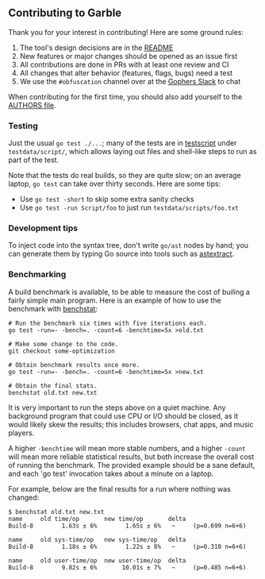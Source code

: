 ## Contributing to Garble

Thank you for your interest in contributing! Here are some ground rules:

1. The tool's design decisions are in the [README](README.md)
2. New features or major changes should be opened as an issue first
3. All contributions are done in PRs with at least one review and CI
4. All changes that alter behavior (features, flags, bugs) need a test
5. We use the `#obfuscation` channel over at the [Gophers Slack](https://invite.slack.golangbridge.org/) to chat

When contributing for the first time, you should also add yourself to the
[AUTHORS file](AUTHORS).

### Testing

Just the usual `go test ./...`; many of the tests are in
[testscript](https://godoc.org/github.com/rogpeppe/go-internal/testscript) under
`testdata/script/`, which allows laying out files and shell-like steps to run as
part of the test.

Note that the tests do real builds, so they are quite slow; on an average
laptop, `go test` can take over thirty seconds. Here are some tips:

* Use `go test -short` to skip some extra sanity checks
* Use `go test -run Script/foo` to just run `testdata/scripts/foo.txt`

### Development tips

To inject code into the syntax tree, don't write `go/ast` nodes by hand; you can
generate them by typing Go source into tools such as
[astextract](https://lu4p.github.io/astextract/).

### Benchmarking

A build benchmark is available, to be able to measure the cost of builing a
fairly simple main program. Here is an example of how to use the benchmark with
[benchstat](https://golang.org/x/perf/cmd/benchstat):

	# Run the benchmark six times with five iterations each.
	go test -run=- -bench=. -count=6 -benchtime=5x >old.txt

	# Make some change to the code.
	git checkout some-optimization

	# Obtain benchmark results once more.
	go test -run=- -bench=. -count=6 -benchtime=5x >new.txt

	# Obtain the final stats.
	benchstat old.txt new.txt

It is very important to run the steps above on a quiet machine. Any background
program that could use CPU or I/O should be closed, as it would likely skew the
results; this includes browsers, chat apps, and music players.

A higher `-benchtime` will mean more stable numbers, and a higher `-count` will
mean more reliable statistical results, but both increase the overall cost of
running the benchmark. The provided example should be a sane default, and each
'go test' invocation takes about a minute on a laptop.

For example, below are the final results for a run where nothing was changed:

	$ benchstat old.txt new.txt
	name     old time/op       new time/op       delta
	Build-8        1.63s ± 6%        1.65s ± 6%   ~     (p=0.699 n=6+6)

	name     old sys-time/op   new sys-time/op   delta
	Build-8        1.18s ± 6%        1.22s ± 8%   ~     (p=0.310 n=6+6)

	name     old user-time/op  new user-time/op  delta
	Build-8        9.82s ± 6%       10.01s ± 7%   ~     (p=0.485 n=6+6)
